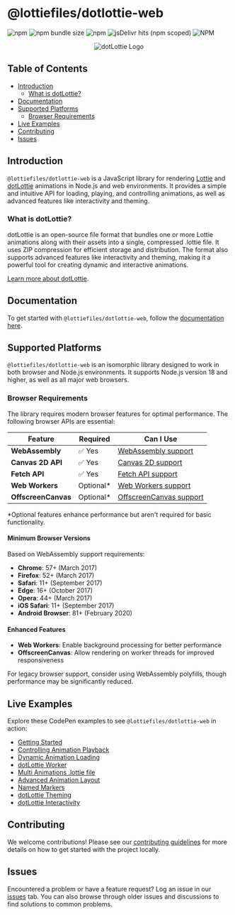# @lottiefiles/dotlottie-web

![npm](https://img.shields.io/npm/v/@lottiefiles/dotlottie-web)
![npm bundle size](https://img.shields.io/bundlephobia/minzip/@lottiefiles/dotlottie-web)
![npm](https://img.shields.io/npm/dw/@lottiefiles/dotlottie-web)
![jsDelivr hits (npm scoped)](https://img.shields.io/jsdelivr/npm/hw/%40lottiefiles/dotlottie-web)
![NPM](https://img.shields.io/npm/l/@lottiefiles/dotlottie-web)

<p align="center">
  <img src="https://user-images.githubusercontent.com/23125742/201124166-c2a0bc2a-018b-463b-b291-944fb767b5c2.png" alt="dotLottie Logo" />
</p>

## Table of Contents

* [Introduction](#introduction)
  * [What is dotLottie?](#what-is-dotlottie)
* [Documentation](#documentation)
* [Supported Platforms](#supported-platforms)
  * [Browser Requirements](#browser-requirements)
* [Live Examples](#live-examples)
* [Contributing](#contributing)
* [Issues](#issues)

## Introduction

`@lottiefiles/dotlottie-web` is a JavaScript library for rendering [Lottie](https://lottiefiles.github.io/lottie-docs/) and [dotLottie](https://dotlottie.io) animations in Node.js and web environments. It provides a simple and intuitive API for loading, playing, and controlling animations, as well as advanced features like interactivity and theming.

### What is dotLottie?

dotLottie is an open-source file format that bundles one or more Lottie animations along with their assets into a single, compressed .lottie file. It uses ZIP compression for efficient storage and distribution. The format also supports advanced features like interactivity and theming, making it a powerful tool for creating dynamic and interactive animations.

[Learn more about dotLottie](https://dotlottie.io/).

## Documentation

To get started with `@lottiefiles/dotlottie-web`, follow the [documentation here](https://developers.lottiefiles.com/docs/dotlottie-player/dotlottie-web/).

## Supported Platforms

`@lottiefiles/dotlottie-web` is an isomorphic library designed to work in both browser and Node.js environments. It supports Node.js version 18 and higher, as well as all major web browsers.

### Browser Requirements

The library requires modern browser features for optimal performance. The following browser APIs are essential:

| Feature             | Required   | Can I Use                                                      |
| ------------------- | ---------- | -------------------------------------------------------------- |
| **WebAssembly**     | ✅ Yes      | [WebAssembly support](https://caniuse.com/wasm)                |
| **Canvas 2D API**   | ✅ Yes      | [Canvas 2D support](https://caniuse.com/canvas)                |
| **Fetch API**       | ✅ Yes      | [Fetch API support](https://caniuse.com/fetch)                 |
| **Web Workers**     | Optional\* | [Web Workers support](https://caniuse.com/webworkers)          |
| **OffscreenCanvas** | Optional\* | [OffscreenCanvas support](https://caniuse.com/offscreencanvas) |

\*Optional features enhance performance but aren't required for basic functionality.

#### Minimum Browser Versions

Based on WebAssembly support requirements:

* **Chrome**: 57+ (March 2017)
* **Firefox**: 52+ (March 2017)
* **Safari**: 11+ (September 2017)
* **Edge**: 16+ (October 2017)
* **Opera**: 44+ (March 2017)
* **iOS Safari**: 11+ (September 2017)
* **Android Browser**: 81+ (February 2020)

#### Enhanced Features

* **Web Workers**: Enable background processing for better performance
* **OffscreenCanvas**: Allow rendering on worker threads for improved responsiveness

For legacy browser support, consider using WebAssembly polyfills, though performance may be significantly reduced.

## Live Examples

Explore these CodePen examples to see `@lottiefiles/dotlottie-web` in action:

* [Getting Started](https://codepen.io/lottiefiles/pen/JjzJZmL)
* [Controlling Animation Playback](https://codepen.io/lottiefiles/pen/dyrRKwg)
* [Dynamic Animation Loading](https://codepen.io/lottiefiles/pen/JjzJZgB)
* [dotLottie Worker](https://codepen.io/lottiefiles/pen/VwJZPrQ)
* [Multi Animations .lottie file](https://codepen.io/lottiefiles/pen/wvOxdRa)
* [Advanced Animation Layout](https://codepen.io/lottiefiles/pen/LYvZveR)
* [Named Markers](https://codepen.io/lottiefiles/pen/RwOROKp)
* [dotLottie Theming](https://codepen.io/lottiefiles/pen/BaEzEeq)
* [dotLottie Interactivity](https://codepen.io/lottiefiles/pen/VwJvdRN)

## Contributing

We welcome contributions! Please see our [contributing guidelines](../../CONTRIBUTING.md) for more details on how to get started with the project locally.

## Issues

Encountered a problem or have a feature request? Log an issue in our [issues](https://github.com/LottieFiles/dotlottie-web/issues) tab. You can also browse through older issues and discussions to find solutions to common problems.
